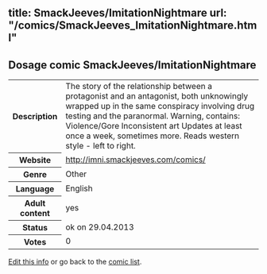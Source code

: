title: SmackJeeves/ImitationNightmare
url: "/comics/SmackJeeves_ImitationNightmare.html"
---
Dosage comic SmackJeeves/ImitationNightmare
-----------------------------------------

<p id="msg"></p>
<script type="text/javascript">
if (window.location.search === '?edit_info_mail=sent_ok') {
  var elem = document.getElementById("msg");
  elem.innerHTML = 'Edited information sucessfully sent.';
  elem.className = 'ok';
}
</script>
<table class="comicinfo">
<tr>
<th>Description</th><td>The story of the relationship between a protagonist and an antagonist, both unknowingly wrapped up in the same conspiracy involving drug testing and the paranormal. Warning, contains: Violence/Gore Inconsistent art Updates at least once a week, sometimes more. Reads western style - left to right.</td>
</tr>
<tr>
<th>Website</th><td><a href="http://imni.smackjeeves.com/comics/">http://imni.smackjeeves.com/comics/</a></td>
</tr>
<tr>
<th>Genre</th><td>Other</td>
</tr>
<tr>
<th>Language</th><td>English</td>
</tr>
<tr>
<th>Adult content</th><td>yes</td>
</tr>
<tr>
<th>Status</th><td>ok on 29.04.2013</td>
</tr>
<tr>
<th>Votes</th><td>0</td>
</tr>
</table>

[Edit this info](SmackJeeves_ImitationNightmare_edit.html) or go back to the [comic list](../comic-index.html).
